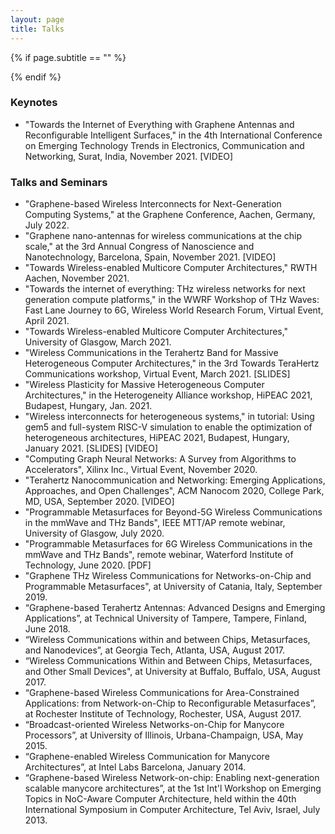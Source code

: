 ```yaml
---
layout: page
title: Talks
---
```


{% if page.subtitle == "" %}
<div class="empty_subtitle"></div>
{% endif %}

### Keynotes

- "Towards the Internet of Everything with Graphene Antennas and Reconfigurable Intelligent Surfaces," in the 4th International Conference on Emerging Technology Trends in Electronics, Communication and Networking, Surat, India, November 2021. [VIDEO]


### Talks and Seminars

- "Graphene-based Wireless Interconnects for Next-Generation Computing Systems," at the Graphene Conference, Aachen, Germany, July 2022.
- "Graphene nano-antennas for wireless communications at the chip scale," at the 3rd Annual Congress of Nanoscience and Nanotechnology, Barcelona, Spain, November 2021. [VIDEO]
- "Towards Wireless-enabled Multicore Computer Architectures," RWTH Aachen, November 2021.
- "Towards the internet of everything: THz wireless networks for next generation compute platforms," in the WWRF Workshop of THz Waves: Fast Lane Journey to 6G, Wireless World Research Forum, Virtual Event, April 2021.
- "Towards Wireless-enabled Multicore Computer Architectures," University of Glasgow, March 2021.
- "Wireless Communications in the Terahertz Band for Massive Heterogeneous Computer Architectures," in the 3rd Towards TeraHertz Communications workshop, Virtual Event, March 2021. [SLIDES]
- "Wireless Plasticity for Massive Heterogeneous Computer Architectures," in the Heterogeneity Alliance workshop, HiPEAC 2021, Budapest, Hungary, Jan. 2021.
- "Wireless interconnects for heterogeneous systems," in tutorial: Using gem5 and full-system RISC-V simulation to enable the optimization of heterogeneous architectures, HiPEAC 2021, Budapest, Hungary, January 2021. [SLIDES] [VIDEO]
- "Computing Graph Neural Networks: A Survey from Algorithms to Accelerators", Xilinx Inc., Virtual Event, November 2020.
- "Terahertz Nanocommunication and Networking: Emerging Applications, Approaches, and Open Challenges", ACM Nanocom 2020, College Park, MD, USA, September 2020. [VIDEO]
- "Programmable Metasurfaces for Beyond-5G Wireless Communications in the mmWave and THz Bands", IEEE MTT/AP remote webinar, University of Glasgow, July 2020.
- "Programmable Metasurfaces for 6G Wireless Communications in the mmWave and THz Bands", remote webinar, Waterford Institute of Technology, June 2020. [PDF]
- "Graphene THz Wireless Communications for Networks-on-Chip and Programmable Metasurfaces", at University of Catania, Italy, September 2019.
- “Graphene-based Terahertz Antennas: Advanced Designs and Emerging Applications”, at Technical University of Tampere, Tampere, Finland, June 2018.
- “Wireless Communications within and between Chips, Metasurfaces, and Nanodevices”, at Georgia Tech, Atlanta, USA, August 2017.
- “Wireless Communications Within and Between Chips, Metasurfaces, and Other Small Devices", at University at Buffalo, Buffalo, USA, August 2017.
- “Graphene-based Wireless Communications for Area-Constrained Applications: from Network-on-Chip to Reconfigurable Metasurfaces”, at Rochester Institute of Technology, Rochester, USA, August 2017.
- “Broadcast-oriented Wireless Networks-on-Chip for Manycore Processors”, at University of Illinois, Urbana-Champaign, USA, May 2015.
- “Graphene-enabled Wireless Communication for Manycore Architectures”, at Intel Labs Barcelona, January 2014.
- “Graphene-based Wireless Network-on-chip: Enabling next-generation scalable manycore architectures”, at the 1st Int'l Workshop on Emerging Topics in NoC-Aware Computer Architecture, held within the 40th International Symposium in Computer Architecture, Tel Aviv, Israel, July 2013.
